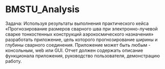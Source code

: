 # BMSTU_Analysis
Задача:
Используя результаты выполнения практического кейса «Прогнозирование размеров сварного шва при электронно-лучевой сварке тонкостенных конструкций аэрокосмического назначения» разработать приложение, цель которого прогнозирование ширины и глубины сварного соединения. Приложение может быть любым - консольным, web или GUI. Отчет должен содержать описание функционала приложения, руководство пользователя, демонстрацию работу.
